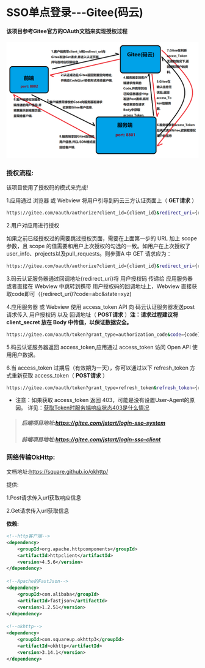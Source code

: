 # SSO单点登录---Gitee(码云)

#### 该项目参考Gitee官方的OAuth文档来实现授权过程

![image-20221201184225945](images/image-20221201184225945.png)

### 授权流程:

该项目使用了授权码的模式来完成!

1.应用通过 浏览器 或 Webview 将用户引导到码云三方认证页面上（ **GET请求** ）

```sh
https://gitee.com/oauth/authorize?client_id={client_id}&redirect_uri={redirect_uri}&response_type=code
```

2.用户对应用进行授权

如果之前已经授权过的需要跳过授权页面，需要在上面第一步的 URL 加上 scope 参数，且 scope 的值需要和用户上次授权的勾选的一致。如用户在上次授权了user_info、projects以及pull_requests。则步骤A 中 GET 请求应为：

```sh
https://gitee.com/oauth/authorize?client_id={client_id}&redirect_uri={redirect_uri}&response_type=code&scope=user_info%20projects%20pull_requests
```

3.码云认证服务器通过回调地址{redirect_uri}将 用户授权码 传递给 应用服务器 或者直接在 Webview 中跳转到携带 用户授权码的回调地址上，Webview 直接获取code即可（{redirect_uri}?code=abc&state=xyz)

4.应用服务器 或 Webview 使用 access_token API 向 码云认证服务器发送post请求传入 用户授权码 以及 回调地址（ **POST请求** ）**注：请求过程建议将 client_secret 放在 Body 中传值，以保证数据安全。**

```sh
https://gitee.com/oauth/token?grant_type=authorization_code&code={code}&client_id={client_id}&redirect_uri={redirect_uri}&client_secret={client_secret}
```

5.码云认证服务器返回 access_token,应用通过 access_token 访问 Open API 使用用户数据。

6.当 access_token 过期后（有效期为一天），你可以通过以下 refresh_token 方式重新获取 access_token（ **POST请求** ）

```sh
https://gitee.com/oauth/token?grant_type=refresh_token&refresh_token={refresh_token}
```

- 注意：如果获取 access_token 返回 403，可能是没有设置User-Agent的原因。
  详见：[获取Token时服务端响应状态403是什么情况](https://gitee.com/oschina/git-osc/issues/IDBSA)

> ##### 后端项目地址:https://gitee.com/jstart/login-sso-system
>
> ##### 前端项目地址:https://gitee.com/jstart/login-sso-client

### 网络传输OkHttp:

文档地址:https://square.github.io/okhttp/

提供:

1.Post请求传入url获取响应信息

2.Get请求传入url获取信息

**依赖:**

```xml
<!--http客户端-->
<dependency>
    <groupId>org.apache.httpcomponents</groupId>
    <artifactId>httpclient</artifactId>
    <version>4.5.6</version>
</dependency>

<!--Apache的FastJson-->
<dependency>
    <groupId>com.alibaba</groupId>
    <artifactId>fastjson</artifactId>
    <version>1.2.51</version>
</dependency>

<!--okhttp-->
<dependency>
    <groupId>com.squareup.okhttp3</groupId>
    <artifactId>okhttp</artifactId>
    <version>3.14.1</version>
</dependency>
```
